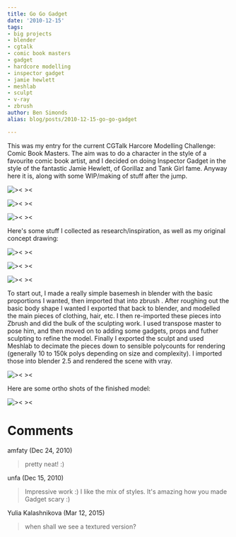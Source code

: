 ```yaml
---
title: Go Go Gadget
date: '2010-12-15'
tags:
- big projects
- blender
- cgtalk
- comic book masters
- gadget
- hardcore modelling
- inspector gadget
- jamie hewlett
- meshlab
- sculpt
- v-ray
- zbrush
author: Ben Simonds
alias: blog/posts/2010-12-15-go-go-gadget

---
```


This was my entry for the current CGTalk Harcore Modelling Challenge: Comic Book Masters. The aim was to do a character in the style of a favourite comic book artist, and I decided on doing Inspector Gadget in the style of the fantastic Jamie Hewlett, of Gorillaz and Tank Girl fame. Anyway here it is, along with some WIP/making of stuff after the jump.

![>< ><](/images/old/render1.jpg)

![>< ><](/images/old/render2.jpg)

![>< ><](/images/old/render3.jpg)

Here's some stuff I collected as research/inspiration, as well as my original concept drawing:

![>< ><](/images/old/refsheet1s.png)

![>< ><](/images/old/refsheet2.jpg)

![>< ><](/images/old/gadgetconcept2s.jpg)


To start out, I made a really simple basemesh in blender with the basic proportions I wanted, then imported that into zbrush . After roughing out the basic body shape I wanted I exported that back to blender, and modelled the main pieces of clothing, hair, etc. I then re-imported these pieces into Zbrush and did the bulk of the sculpting work. I used transpose master to pose him, and then moved on to adding some gadgets, props and futher sculpting to refine the model. Finally I exported the sculpt and used Meshlab to decimate the pieces down to sensible polycounts for rendering (generally 10 to 150k polys depending on size and complexity). I imported those into blender 2.5 and rendered the scene with vray.

![>< ><](/images/old/wip_steps.jpg)

Here are some ortho shots of the finished model:

![>< ><](/images/old/orthos.jpg)


# Comments


amfaty (Dec 24, 2010)
> pretty neat! :)

unfa (Dec 15, 2010)
> Impressive work :)
> I like the mix of styles. It's amazing how you made Gadget scary :)

Yulia Kalashnikova (Mar 12, 2015)
> when shall we see a textured version?
